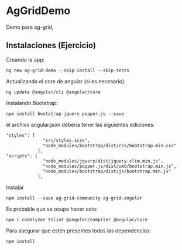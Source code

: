 # AgGridDemo

Demo para ag-grid, 


## Instalaciones (Ejercicio)

Creando la app:
```
ng new ag-grid-demo --skip-install --skip-tests
```
Actualizando el core de angular (si es necesario):
```
ng update @angular/cli @angular/core
```
Instalando Bootstrap:
```
npm install bootstrap jquery popper.js --save
```
el archivo angular.json debería tener las siguientes ediciones:
```
"styles": [
              "src/styles.scss",
              "node_modules/bootstrap/dist/css/bootstrap.min.css"
            ],
"scripts": [
              "node_modules/jquery/dist/jquery.slim.min.js",
              "node_modules/popper.js/dist/umd/bootstrap.min.js",
              "node_modules/bootstrap/dist/js/bootstrap.min.js"
            ],
```
Instalar 
```
npm install --save ag-grid-community ag-grid-angular
```
Es probable que se ocupe hacer esto:
```
npm i codelyzer tslint @angular/compiler @angular/core
```
Para asegurar que estén presentes todas las dependencias:
```
npm install
```


